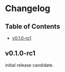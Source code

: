 # Changelog

## Table of Contents

- [v0.1.0-rc1](#v010-rc1)

## v0.1.0-rc1
initial release candidate. 